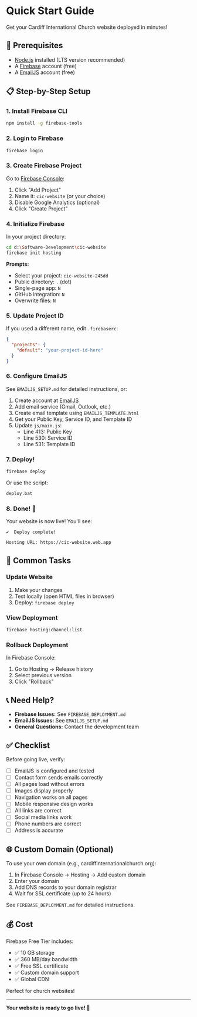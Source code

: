 # Quick Start Guide

Get your Cardiff International Church website deployed in minutes!

## 🚀 Prerequisites

- [Node.js](https://nodejs.org/) installed (LTS version recommended)
- A [Firebase](https://firebase.google.com/) account (free)
- A [EmailJS](https://www.emailjs.com/) account (free)

## 📋 Step-by-Step Setup

### 1. Install Firebase CLI

```bash
npm install -g firebase-tools
```

### 2. Login to Firebase

```bash
firebase login
```

### 3. Create Firebase Project

Go to [Firebase Console](https://console.firebase.google.com/):
1. Click "Add Project"
2. Name it: `cic-website` (or your choice)
3. Disable Google Analytics (optional)
4. Click "Create Project"

### 4. Initialize Firebase

In your project directory:

```bash
cd d:\Software-Development\cic-website
firebase init hosting
```

**Prompts:**
- Select your project: `cic-website-245dd`
- Public directory: `.` (dot)
- Single-page app: `N`
- GitHub integration: `N`
- Overwrite files: `N`

### 5. Update Project ID

If you used a different name, edit `.firebaserc`:

```json
{
  "projects": {
    "default": "your-project-id-here"
  }
}
```

### 6. Configure EmailJS

See `EMAILJS_SETUP.md` for detailed instructions, or:

1. Create account at [EmailJS](https://www.emailjs.com/)
2. Add email service (Gmail, Outlook, etc.)
3. Create email template using `EMAILJS_TEMPLATE.html`
4. Get your Public Key, Service ID, and Template ID
5. Update `js/main.js`:
   - Line 413: Public Key
   - Line 530: Service ID
   - Line 531: Template ID

### 7. Deploy!

```bash
firebase deploy
```

Or use the script:
```bash
deploy.bat
```

### 8. Done! 🎉

Your website is now live! You'll see:

```
✔  Deploy complete!

Hosting URL: https://cic-website.web.app
```

## 🔧 Common Tasks

### Update Website

1. Make your changes
2. Test locally (open HTML files in browser)
3. Deploy: `firebase deploy`

### View Deployment

```bash
firebase hosting:channel:list
```

### Rollback Deployment

In Firebase Console:
1. Go to Hosting → Release history
2. Select previous version
3. Click "Rollback"

## 📞 Need Help?

- **Firebase Issues:** See `FIREBASE_DEPLOYMENT.md`
- **EmailJS Issues:** See `EMAILJS_SETUP.md`
- **General Questions:** Contact the development team

## ✅ Checklist

Before going live, verify:

- [ ] EmailJS is configured and tested
- [ ] Contact form sends emails correctly
- [ ] All pages load without errors
- [ ] Images display properly
- [ ] Navigation works on all pages
- [ ] Mobile responsive design works
- [ ] All links are correct
- [ ] Social media links work
- [ ] Phone numbers are correct
- [ ] Address is accurate

## 🌐 Custom Domain (Optional)

To use your own domain (e.g., cardiffinternationalchurch.org):

1. In Firebase Console → Hosting → Add custom domain
2. Enter your domain
3. Add DNS records to your domain registrar
4. Wait for SSL certificate (up to 24 hours)

See `FIREBASE_DEPLOYMENT.md` for detailed instructions.

## 💰 Cost

Firebase Free Tier includes:
- ✅ 10 GB storage
- ✅ 360 MB/day bandwidth
- ✅ Free SSL certificate
- ✅ Custom domain support
- ✅ Global CDN

Perfect for church websites!

---

**Your website is ready to go live! 🚀**
